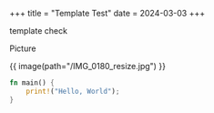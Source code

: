 +++
title = "Template Test"
date = 2024-03-03
+++

template check

Picture

{{ image(path="/IMG_0180_resize.jpg") }}

```rust
fn main() {
    print!("Hello, World");
}
```